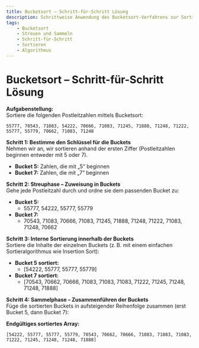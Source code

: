 ```yaml
---
title: Bucketsort – Schritt-für-Schritt Lösung  
description: Schrittweise Anwendung des Bucketsort-Verfahrens zur Sortierung von Briefen (Postleitzahlen) anhand von Buckets.  
tags:
    - Bucketsort
    - Streuen und Sammeln
    - Schritt-für-Schritt
    - Sortieren
    - Algorithmus
---
```


# Bucketsort – Schritt-für-Schritt Lösung

**Aufgabenstellung:**  
Sortiere die folgenden Postleitzahlen mittels Bucketsort:  
```
55777, 70543, 71083, 54222, 70666, 71083, 71245, 71888, 71248, 71222, 55777, 55779, 70662, 71083, 71248
```

**Schritt 1: Bestimme den Schlüssel für die Buckets**  
Nehmen wir an, wir sortieren anhand der ersten Ziffer (Postleitzahlen beginnen entweder mit 5 oder 7).  
- **Bucket 5:** Zahlen, die mit „5“ beginnen  
- **Bucket 7:** Zahlen, die mit „7“ beginnen

**Schritt 2: Streuphase – Zuweisung in Buckets**  
Gehe jede Postleitzahl durch und ordne sie dem passenden Bucket zu:  

- **Bucket 5:**  
  - 55777, 54222, 55777, 55779  
- **Bucket 7:**  
  - 70543, 71083, 70666, 71083, 71245, 71888, 71248, 71222, 71083, 71248, 70662

**Schritt 3: Interne Sortierung innerhalb der Buckets**  
Sortiere die Inhalte der einzelnen Buckets (z. B. mit einem einfachen Sortieralgorithmus wie Insertion Sort):

- **Bucket 5 sortiert:**  
  - [54222, 55777, 55777, 55779]
- **Bucket 7 sortiert:**  
  - [70543, 70662, 70666, 71083, 71083, 71083, 71222, 71245, 71248, 71248, 71888]

**Schritt 4: Sammelphase – Zusammenführen der Buckets**  
Füge die sortierten Buckets in aufsteigender Reihenfolge zusammen (erst Bucket 5, dann Bucket 7):

**Endgültiges sortiertes Array:**  
```
[54222, 55777, 55777, 55779, 70543, 70662, 70666, 71083, 71083, 71083, 71222, 71245, 71248, 71248, 71888]
```

